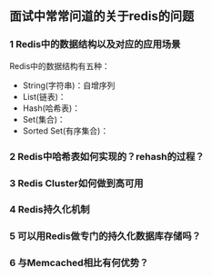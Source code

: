 ## 面试中常常问道的关于redis的问题

### 1 Redis中的数据结构以及对应的应用场景

Redis中的数据结构有五种：

* String(字符串)：自增序列
* List(链表)：
* Hash(哈希表)：
* Set(集合)：
* Sorted Set(有序集合)：

### 2 Redis中哈希表如何实现的？rehash的过程？

### 3 Redis Cluster如何做到高可用

### 4 Redis持久化机制

### 5 可以用Redis做专门的持久化数据库存储吗？

### 6 与Memcached相比有何优势？


